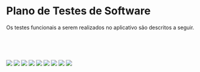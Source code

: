 # Plano de Testes de Software


Os testes funcionais a serem realizados no aplicativo são descritos a seguir.

<br><br><br>

<img src="img/ct-01.png">
<img src="img/ct-02.png">
<img src="img/ct-03.png">
<img src="img/ct-04.png">
<img src="img/ct-05.png">
<img src="img/ct-06.png">
<img src="img/ct-07.png">
<img src="img/ct-08.png">
<img src="img/ct-09.png">